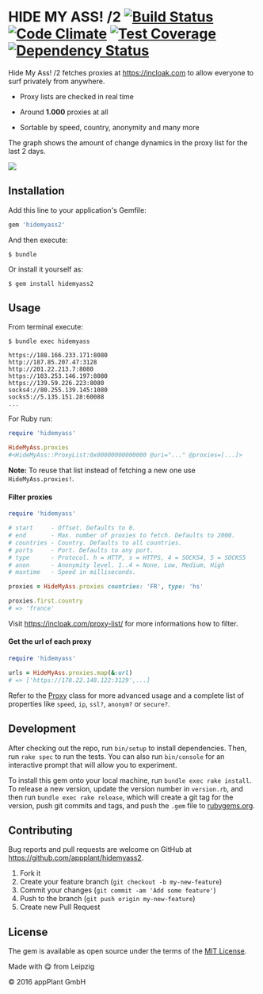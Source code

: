 # HIDE MY ASS! /2 [![Build Status](https://travis-ci.org/appPlant/hidemyass2.svg?branch=master)](https://travis-ci.org/appPlant/hidemyass2) [![Code Climate](https://codeclimate.com/github/appPlant/hidemyass2/badges/gpa.svg)](https://codeclimate.com/github/appPlant/hidemyass2) [![Test Coverage](https://codeclimate.com/github/appPlant/hidemyass2/badges/coverage.svg)](https://codeclimate.com/github/appPlant/hidemyass2/coverage) [![Dependency Status](https://gemnasium.com/badges/github.com/appPlant/hidemyass2.svg)](https://gemnasium.com/github.com/appPlant/hidemyass2)

Hide My Ass! /2 fetches proxies at https://incloak.com to allow everyone to surf privately from anywhere.

- Proxy lists are checked in real time

- Around __1.000__ proxies at all

- Sortable by speed, country, anonymity and many more

The graph shows the amount of change dynamics in the proxy list for the last 2 days.

<p align="left">
    <img src="https://incloak.com/images/last_2days_mini.png"></img>
</p>

## Installation

Add this line to your application's Gemfile:

```ruby
gem 'hidemyass2'
```

And then execute:

    $ bundle

Or install it yourself as:

    $ gem install hidemyass2

## Usage

From terminal execute:

    $ bundle exec hidemyass

    https://188.166.233.171:8080
    http://187.85.207.47:3128
    http://201.22.213.7:8080
    https://103.253.146.197:8080
    https://139.59.226.223:8080
    socks4://80.255.139.145:1080
    socks5://5.135.151.28:60088
    ...

For Ruby run:

```ruby
require 'hidemyass'

HideMyAss.proxies
#<HideMyAss::ProxyList:0x00000000000000 @uri="..." @proxies=[...]>
```

__Note:__ To reuse that list instead of fetching a new one use `HideMyAss.proxies!`.

#### Filter proxies

```ruby
require 'hidemyass'

# start     - Offset. Defaults to 0.
# end       - Max. number of proxies to fetch. Defaults to 2000.
# countries - Country. Defaults to all countries.
# ports     - Port. Defaults to any port.
# type      - Protocol. h = HTTP, s = HTTPS, 4 = SOCKS4, 5 = SOCKS5
# anon      - Anonymity level. 1..4 = None, Low, Medium, High
# maxtime   - Speed in milliseconds.

proxies = HideMyAss.proxies countries: 'FR', type: 'hs'

proxies.first.country
# => 'france'
```

Visit https://incloak.com/proxy-list/ for more informations how to filter.

#### Get the url of each proxy

```ruby
require 'hidemyass'

urls = HideMyAss.proxies.map(&:url)
# => ['https://178.22.148.122:3129',...]
```

Refer to the [Proxy](https://github.com/appPlant/hidemyass2/blob/master/lib/hidemyass/proxy.rb) class for more advanced usage and a complete list of properties like `speed`, `ip`, `ssl?`, `anonym?` or `secure?`.

## Development

After checking out the repo, run `bin/setup` to install dependencies. Then, run `rake spec` to run the tests. You can also run `bin/console` for an interactive prompt that will allow you to experiment.

To install this gem onto your local machine, run `bundle exec rake install`. To release a new version, update the version number in `version.rb`, and then run `bundle exec rake release`, which will create a git tag for the version, push git commits and tags, and push the `.gem` file to [rubygems.org](https://rubygems.org).

## Contributing

Bug reports and pull requests are welcome on GitHub at https://github.com/appplant/hidemyass2.

1. Fork it
2. Create your feature branch (`git checkout -b my-new-feature`)
3. Commit your changes (`git commit -am 'Add some feature'`)
4. Push to the branch (`git push origin my-new-feature`)
5. Create new Pull Request


## License

The gem is available as open source under the terms of the [MIT License](http://opensource.org/licenses/MIT).

Made with :yum: from Leipzig

© 2016 appPlant GmbH

